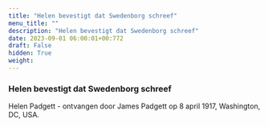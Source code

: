 ```yaml
---
title: "Helen bevestigt dat Swedenborg schreef"
menu_title: ""
description: "Helen bevestigt dat Swedenborg schreef"
date: 2023-09-01 06:00:01+00:772
draft: False
hidden: True
weight:
---
```

### Helen bevestigt dat Swedenborg schreef

Helen Padgett - ontvangen door James Padgett op 8 april 1917, Washington, DC, USA.
